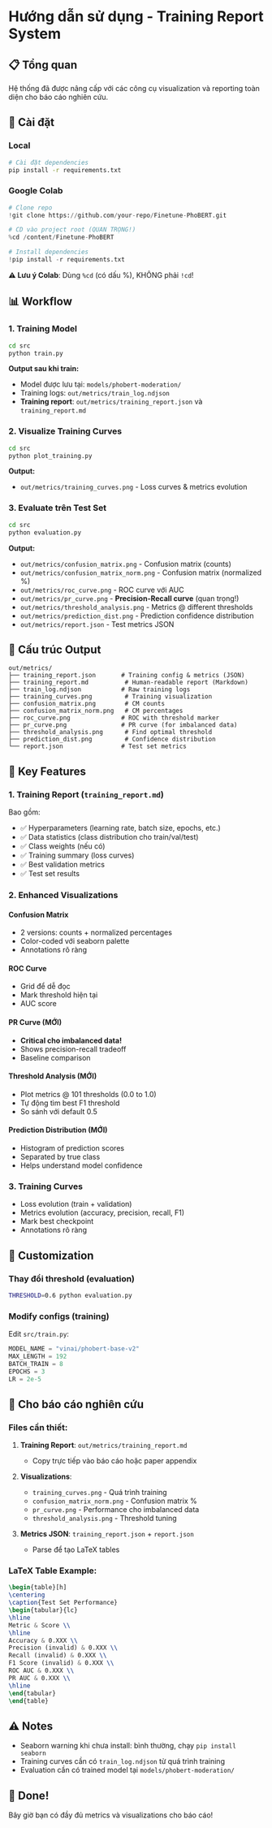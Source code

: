 # Hướng dẫn sử dụng - Training Report System

## 📋 Tổng quan

Hệ thống đã được nâng cấp với các công cụ visualization và reporting toàn diện cho báo cáo nghiên cứu.

## 🚀 Cài đặt

### Local
```bash
# Cài đặt dependencies
pip install -r requirements.txt
```

### Google Colab
```python
# Clone repo
!git clone https://github.com/your-repo/Finetune-PhoBERT.git

# CD vào project root (QUAN TRỌNG!)
%cd /content/Finetune-PhoBERT

# Install dependencies
!pip install -r requirements.txt
```

**⚠️ Lưu ý Colab**: Dùng `%cd` (có dấu %), KHÔNG phải `!cd`!

## 📊 Workflow

### 1. Training Model

```bash
cd src
python train.py
```

**Output sau khi train:**
- Model được lưu tại: `models/phobert-moderation/`
- Training logs: `out/metrics/train_log.ndjson`
- **Training report**: `out/metrics/training_report.json` và `training_report.md`

### 2. Visualize Training Curves

```bash
cd src
python plot_training.py
```

**Output:**
- `out/metrics/training_curves.png` - Loss curves & metrics evolution

### 3. Evaluate trên Test Set

```bash
cd src
python evaluation.py
```

**Output:**
- `out/metrics/confusion_matrix.png` - Confusion matrix (counts)
- `out/metrics/confusion_matrix_norm.png` - Confusion matrix (normalized %)
- `out/metrics/roc_curve.png` - ROC curve với AUC
- `out/metrics/pr_curve.png` - **Precision-Recall curve** (quan trọng!)
- `out/metrics/threshold_analysis.png` - Metrics @ different thresholds
- `out/metrics/prediction_dist.png` - Prediction confidence distribution
- `out/metrics/report.json` - Test metrics JSON

## 📁 Cấu trúc Output

```
out/metrics/
├── training_report.json       # Training config & metrics (JSON)
├── training_report.md          # Human-readable report (Markdown)
├── train_log.ndjson           # Raw training logs
├── training_curves.png         # Training visualization
├── confusion_matrix.png        # CM counts
├── confusion_matrix_norm.png   # CM percentages
├── roc_curve.png              # ROC with threshold marker
├── pr_curve.png               # PR curve (for imbalanced data)
├── threshold_analysis.png      # Find optimal threshold
├── prediction_dist.png         # Confidence distribution
└── report.json                # Test set metrics
```

## 🎯 Key Features

### 1. **Training Report** (`training_report.md`)

Bao gồm:
- ✅ Hyperparameters (learning rate, batch size, epochs, etc.)
- ✅ Data statistics (class distribution cho train/val/test)
- ✅ Class weights (nếu có)
- ✅ Training summary (loss curves)
- ✅ Best validation metrics
- ✅ Test set results

### 2. **Enhanced Visualizations**

#### Confusion Matrix
- 2 versions: counts + normalized percentages
- Color-coded với seaborn palette
- Annotations rõ ràng

#### ROC Curve
- Grid để dễ đọc
- Mark threshold hiện tại
- AUC score

#### **PR Curve (MỚI)**
- **Critical cho imbalanced data!**
- Shows precision-recall tradeoff
- Baseline comparison

#### **Threshold Analysis (MỚI)**
- Plot metrics @ 101 thresholds (0.0 to 1.0)
- Tự động tìm best F1 threshold
- So sánh với default 0.5

#### **Prediction Distribution (MỚI)**
- Histogram of prediction scores
- Separated by true class
- Helps understand model confidence

### 3. **Training Curves**

- Loss evolution (train + validation)
- Metrics evolution (accuracy, precision, recall, F1)
- Mark best checkpoint
- Annotations rõ ràng

## 🔧 Customization

### Thay đổi threshold (evaluation)

```bash
THRESHOLD=0.6 python evaluation.py
```

### Modify configs (training)

Edit `src/train.py`:
```python
MODEL_NAME = "vinai/phobert-base-v2"
MAX_LENGTH = 192
BATCH_TRAIN = 8
EPOCHS = 3
LR = 2e-5
```

## 📝 Cho báo cáo nghiên cứu

### Files cần thiết:

1. **Training Report**: `out/metrics/training_report.md` 
   - Copy trực tiếp vào báo cáo hoặc paper appendix

2. **Visualizations**:
   - `training_curves.png` - Quá trình training
   - `confusion_matrix_norm.png` - Confusion matrix %
   - `pr_curve.png` - Performance cho imbalanced data
   - `threshold_analysis.png` - Threshold tuning

3. **Metrics JSON**: `training_report.json` + `report.json`
   - Parse để tạo LaTeX tables

### LaTeX Table Example:

```latex
\begin{table}[h]
\centering
\caption{Test Set Performance}
\begin{tabular}{lc}
\hline
Metric & Score \\
\hline
Accuracy & 0.XXX \\
Precision (invalid) & 0.XXX \\
Recall (invalid) & 0.XXX \\
F1 Score (invalid) & 0.XXX \\
ROC AUC & 0.XXX \\
PR AUC & 0.XXX \\
\hline
\end{tabular}
\end{table}
```

## ⚠️ Notes

- Seaborn warning khi chưa install: bình thường, chạy `pip install seaborn`
- Training curves cần có `train_log.ndjson` từ quá trình training
- Evaluation cần có trained model tại `models/phobert-moderation/`

## 🎉 Done!

Bây giờ bạn có đầy đủ metrics và visualizations cho báo cáo!

